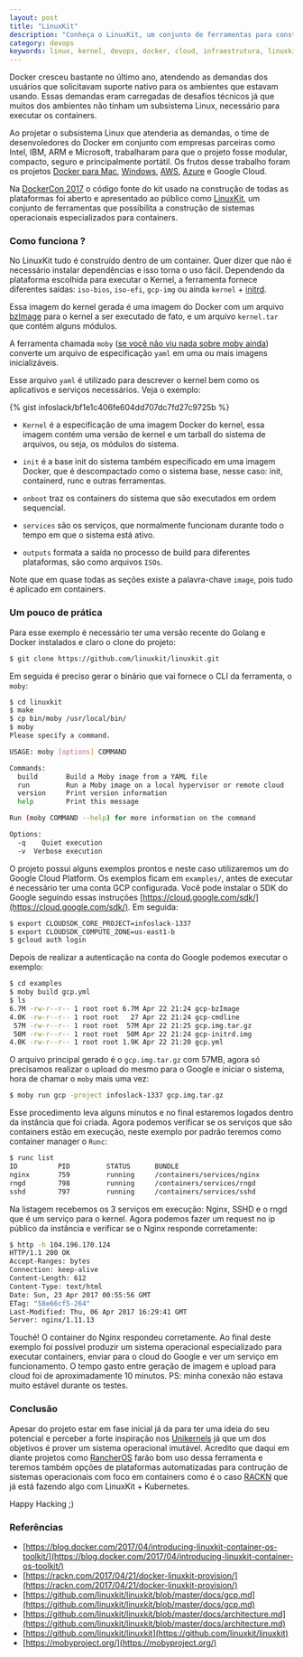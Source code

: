 ```yaml
---
layout: post
title: "LinuxKit"
description: "Conheça o LinuxKit, um conjunto de ferramentas para construção de sistemas operacionais seguros e portáteis para containers."
category: devops
keywords: linux, kernel, devops, docker, cloud, infraestrutura, linuxkit
---
```


Docker cresceu bastante no último ano, atendendo as demandas dos usuários
que solicitavam suporte nativo para os ambientes que estavam usando. Essas demandas
eram carregadas de desafios técnicos já que muitos dos ambientes não tinham um
subsistema Linux, necessário para executar os containers.

Ao projetar o subsistema Linux que atenderia as demandas, o time de desenvoledores
do Docker em conjunto com empresas parceiras como Intel, IBM, ARM e Microsoft,
trabalharam para que o projeto fosse modular, compacto, seguro e principalmente
portátil. Os frutos desse trabalho foram os projetos [Docker para Mac](https://docs.docker.com/docker-for-mac/),
[Windows](https://docs.docker.com/docker-for-windows/), [AWS](https://docs.docker.com/docker-for-aws/), [Azure](https://docs.docker.com/docker-for-azure/) e Google Cloud.

Na [DockerCon 2017](https://blog.docker.com/2017/04/introducing-linuxkit-container-os-toolkit/) o código fonte do kit usado na construção de todas as plataformas
foi aberto e apresentado ao público como [LinuxKit](https://github.com/linuxkit/linuxkit), um conjunto de ferramentas que possibilita a
construção de sistemas operacionais especializados para containers.

### Como funciona ?

No LinuxKit tudo é construído dentro de um container. Quer dizer que não é
necessário instalar dependências e isso torna o uso fácil.
Dependendo da plataforma escolhida para executar o Kernel, a ferramenta fornece
diferentes saídas: `iso-bios`, `iso-efi`, `gcp-img` ou ainda `kernel` + [initrd](https://en.wikipedia.org/wiki/Initrd).

Essa imagem do kernel gerada é uma imagem do Docker com um arquivo [bzImage](https://en.wikipedia.org/wiki/Vmlinux)
para o kernel a ser executado de fato, e um arquivo `kernel.tar` que contém alguns módulos.

A ferramenta chamada `moby` ([se você não viu nada sobre moby ainda](https://mobyproject.org/)) converte
um arquivo de  especificação `yaml` em uma ou mais imagens inicializáveis.

Esse arquivo `yaml` é utilizado para descrever o kernel bem como os aplicativos
e serviços necessários. Veja o exemplo:

{% gist infoslack/bf1e1c406fe604dd707dc7fd27c9725b %}

- `Kernel` é a especificação de uma imagem Docker do kernel, essa imagem contém
uma versão de kernel e um tarball do sistema de arquivos, ou seja, os módulos do sistema.

- `init` é a base init do sistema também especificado em uma imagem  Docker,
que é descompactado como o sistema base, nesse caso: init, containerd, runc e
outras ferramentas.

- `onboot` traz os containers do sistema que são executados em ordem sequencial.

- `services` são os serviços, que normalmente funcionam durante todo o tempo em
que o sistema está ativo.

- `outputs` formata a saída no processo de build para diferentes plataformas, são como
arquivos `ISOs`.

Note que em quase todas as seções existe a palavra-chave `image`, pois tudo é
aplicado em containers.

### Um pouco de prática

Para esse exemplo é necessário ter uma versão recente do Golang e Docker
instalados e claro o clone do projeto:

```bash
$ git clone https://github.com/linuxkit/linuxkit.git
```

Em seguida é preciso gerar o binário que vai fornece o CLI da ferramenta, o `moby`:

```bash
$ cd linuxkit
$ make
$ cp bin/moby /usr/local/bin/
$ moby
Please specify a command.

USAGE: moby [options] COMMAND

Commands:
  build       Build a Moby image from a YAML file
  run         Run a Moby image on a local hypervisor or remote cloud
  version     Print version information
  help        Print this message

Run (moby COMMAND --help) for more information on the command

Options:
  -q    Quiet execution
  -v  Verbose execution
```

O projeto possui alguns exemplos prontos e neste caso utilizaremos um do Google Cloud Platform.
Os exemplos ficam em `examples/`, antes de executar é necessário ter uma conta GCP configurada.
Você pode instalar o SDK do Google seguindo essas instruções [https://cloud.google.com/sdk/](https://cloud.google.com/sdk/).
Em seguida:

```bash
$ export CLOUDSDK_CORE_PROJECT=infoslack-1337
$ export CLOUDSDK_COMPUTE_ZONE=us-east1-b
$ gcloud auth login
```

Depois de realizar a autenticação na conta do Google podemos executar o exemplo:

```bash
$ cd examples
$ moby build gcp.yml
$ ls
6.7M -rw-r--r-- 1 root root 6.7M Apr 22 21:24 gcp-bzImage
4.0K -rw-r--r-- 1 root root   27 Apr 22 21:24 gcp-cmdline
 57M -rw-r--r-- 1 root root  57M Apr 22 21:25 gcp.img.tar.gz
 50M -rw-r--r-- 1 root root  50M Apr 22 21:24 gcp-initrd.img
4.0K -rw-r--r-- 1 root root 1.9K Apr 22 21:20 gcp.yml
```

O arquivo principal gerado é o `gcp.img.tar.gz` com 57MB, agora só precisamos
realizar o upload do mesmo para o Google e iniciar o sistema, hora de chamar o `moby`
mais uma vez:

```bash
$ moby run gcp -project infoslack-1337 gcp.img.tar.gz
```

Esse procedimento leva alguns minutos e no final estaremos logados dentro da instância
que foi criada. Agora podemos verificar se os serviços que são containers estão em execução,
neste exemplo por padrão teremos como container manager o `Runc`:

```bash
$ runc list
ID          PID         STATUS      BUNDLE
nginx       759         running     /containers/services/nginx
rngd        798         running     /containers/services/rngd
sshd        797         running     /containers/services/sshd
```

Na listagem recebemos os 3 serviços em execução: Nginx, SSHD e o rngd que é um
serviço para o kernel. Agora podemos fazer um request no ip público da instância
e verificar se o Nginx responde corretamente:

```bash
$ http -h 104.196.170.124
HTTP/1.1 200 OK
Accept-Ranges: bytes
Connection: keep-alive
Content-Length: 612
Content-Type: text/html
Date: Sun, 23 Apr 2017 00:55:56 GMT
ETag: "58e66cf5-264"
Last-Modified: Thu, 06 Apr 2017 16:29:41 GMT
Server: nginx/1.11.13
```

Touché! O container do Nginx respondeu corretamente. Ao final deste exemplo foi
possível produzir um sistema operacional especializado para executar containers,
enviar para o cloud do Google e ver um serviço em funcionamento.
O tempo gasto entre geração de imagem e upload para cloud foi de aproximadamente
10 minutos. PS: minha conexão não estava muito estável durante os testes.

### Conclusão

Apesar do projeto estar em fase inicial já da para ter uma ideia do seu potencial e perceber
a forte inspiração nos [Unikernels](http://unikernel.org/) já que um dos objetivos é prover um sistema operacional imutável.
Acredito que daqui em diante projetos como [RancherOS](http://rancher.com/rancher-os/) farão bom uso dessa ferramenta e
teremos também opções de plataformas automatizadas para contrução de sistemas operacionais
com foco em containers como é o caso [RACKN](https://rackn.com/2017/04/21/docker-linuxkit-provision/)
que já está fazendo algo com LinuxKit + Kubernetes.

Happy Hacking ;)

### Referências

- [https://blog.docker.com/2017/04/introducing-linuxkit-container-os-toolkit/](https://blog.docker.com/2017/04/introducing-linuxkit-container-os-toolkit/)
- [https://rackn.com/2017/04/21/docker-linuxkit-provision/](https://rackn.com/2017/04/21/docker-linuxkit-provision/)
- [https://github.com/linuxkit/linuxkit/blob/master/docs/gcp.md](https://github.com/linuxkit/linuxkit/blob/master/docs/gcp.md)
- [https://github.com/linuxkit/linuxkit/blob/master/docs/architecture.md](https://github.com/linuxkit/linuxkit/blob/master/docs/architecture.md)
- [https://github.com/linuxkit/linuxkit](https://github.com/linuxkit/linuxkit)
- [https://mobyproject.org/](https://mobyproject.org/)
